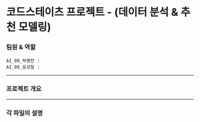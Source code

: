 # 코드스테이츠 프로젝트 - (데이터 분석 & 추천 모델링)  

### 팀원  &  역할
    AI_09_박병찬 :
    AI_09_윤성필 :
---
### 프로젝트 개요

---
### 각 파일의 설명

